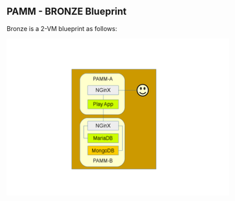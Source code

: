## PAMM - BRONZE Blueprint

Bronze is a 2-VM blueprint as follows:

![PAMM Bronze Blueprint](../../docs/pamm-bronze.png)